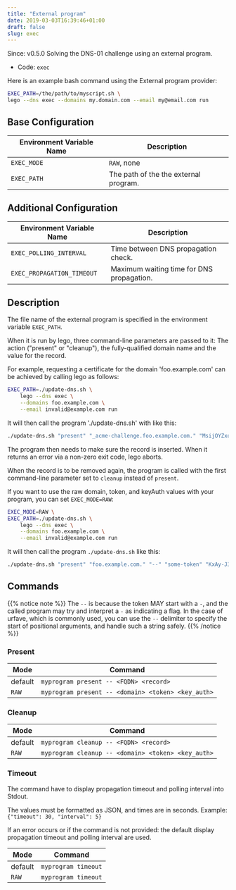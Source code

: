 ```yaml
---
title: "External program"
date: 2019-03-03T16:39:46+01:00
draft: false
slug: exec
---
```


<!-- THIS DOCUMENTATION IS AUTO-GENERATED. PLEASE DO NOT EDIT. -->
<!-- providers/dns/exec/exec.toml -->
<!-- THIS DOCUMENTATION IS AUTO-GENERATED. PLEASE DO NOT EDIT. -->

Since: v0.5.0
Solving the DNS-01 challenge using an external program.


<!--more-->

- Code: `exec`

Here is an example bash command using the External program provider:

```bash
EXEC_PATH=/the/path/to/myscript.sh \
lego --dns exec --domains my.domain.com --email my@email.com run
```





## Base Configuration

| Environment Variable Name | Description                           |
|---------------------------|---------------------------------------|
| `EXEC_MODE`               | `RAW`, none                           |
| `EXEC_PATH`               | The path of the the external program. |


## Additional Configuration

| Environment Variable Name  | Description                               |
|----------------------------|-------------------------------------------|
| `EXEC_POLLING_INTERVAL`    | Time between DNS propagation check.       |
| `EXEC_PROPAGATION_TIMEOUT` | Maximum waiting time for DNS propagation. |


## Description

The file name of the external program is specified in the environment variable `EXEC_PATH`.

When it is run by lego, three command-line parameters are passed to it:
The action ("present" or "cleanup"), the fully-qualified domain name and the value for the record.

For example, requesting a certificate for the domain 'foo.example.com' can be achieved by calling lego as follows:

```bash
EXEC_PATH=./update-dns.sh \
	lego --dns exec \
	--domains foo.example.com \
	--email invalid@example.com run
```

It will then call the program './update-dns.sh' with like this:

```bash
./update-dns.sh "present" "_acme-challenge.foo.example.com." "MsijOYZxqyjGnFGwhjrhfg-Xgbl5r68WPda0J9EgqqI"
```

The program then needs to make sure the record is inserted.
When it returns an error via a non-zero exit code, lego aborts.

When the record is to be removed again,
the program is called with the first command-line parameter set to `cleanup` instead of `present`.

If you want to use the raw domain, token, and keyAuth values with your program, you can set `EXEC_MODE=RAW`:

```bash
EXEC_MODE=RAW \
EXEC_PATH=./update-dns.sh \
	lego --dns exec \
	--domains foo.example.com \
	--email invalid@example.com run
```

It will then call the program `./update-dns.sh` like this:

```bash
./update-dns.sh "present" "foo.example.com." "--" "some-token" "KxAy-J3NwUmg9ZQuM-gP_Mq1nStaYSaP9tYQs5_-YsE.ksT-qywTd8058G-SHHWA3RAN72Pr0yWtPYmmY5UBpQ8"
```

## Commands

{{% notice note %}}
The `--` is because the token MAY start with a `-`, and the called program may try and interpret a `-` as indicating a flag.
In the case of urfave, which is commonly used,
you can use the `--` delimiter to specify the start of positional arguments, and handle such a string safely.
{{% /notice %}}

### Present

| Mode    | Command                                            |
|---------|----------------------------------------------------|
| default | `myprogram present -- <FQDN> <record>`             |
| `RAW`   | `myprogram present -- <domain> <token> <key_auth>` |

### Cleanup

| Mode    | Command                                            |
|---------|----------------------------------------------------|
| default | `myprogram cleanup -- <FQDN> <record>`             |
| `RAW`   | `myprogram cleanup -- <domain> <token> <key_auth>` |

### Timeout

The command have to display propagation timeout and polling interval into Stdout.

The values must be formatted as JSON, and times are in seconds.
Example: `{"timeout": 30, "interval": 5}`

If an error occurs or if the command is not provided:
the default display propagation timeout and polling interval are used.

| Mode    | Command                                            |
|---------|----------------------------------------------------|
| default | `myprogram timeout`                                |
| `RAW`   | `myprogram timeout`                                |





<!-- THIS DOCUMENTATION IS AUTO-GENERATED. PLEASE DO NOT EDIT. -->
<!-- providers/dns/exec/exec.toml -->
<!-- THIS DOCUMENTATION IS AUTO-GENERATED. PLEASE DO NOT EDIT. -->
